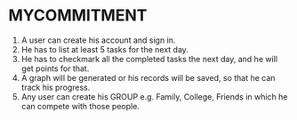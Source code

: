 # MYCOMMITMENT

1. A user can create his account and sign in.
2. He has to list at least 5 tasks for the next day.
3. He has to checkmark all the completed tasks the next day, and he will get points for that.
4. A graph will be generated or his records will be saved, so that he can track his progress.
5. Any user can create his GROUP e.g. Family, College, Friends in which he can compete with those people.
